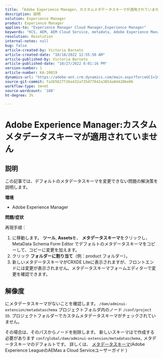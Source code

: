 ```yaml
---
title: 「Adobe Experience Manager。カスタムメタデータスキーマが適用されていません"
description: 説明
solution: Experience Manager
product: Experience Manager
applies-to: "Experience Manager Cloud Manager,Experience Manager"
keywords: "KCS, AEM, AEM Cloud Service, metadata, Adobe Experience Manager"
resolution: Resolution
internal-notes: null
bug: false
article-created-by: Victoria Barnato
article-created-date: "10/18/2022 12:55:50 AM"
article-published-by: Victoria Barnato
article-published-date: "10/27/2022 8:01:16 PM"
version-number: 1
article-number: KA-20819
dynamics-url: "https://adobe-ent.crm.dynamics.com/main.aspx?forceUCI=1&pagetype=entityrecord&etn=knowledgearticle&id=7513fd98-7f4e-ed11-bba2-00224808664b"
source-git-commit: fa365627f26e432a735d77042a3854a844206e0b
workflow-type: tm+mt
source-wordcount: '188'
ht-degree: 3%

---
```


# Adobe Experience Manager:カスタムメタデータスキーマが適用されていません

## 説明


この記事では、デフォルトのメタデータスキーマを変更できない問題の解決策を説明します。

<b>環境</b>

- Adobe Experience Manager


<b>問題/症状</b>

再現手順：

1. に移動します。 <b>ツール</b>, <b>Assets</b>を、 <b>メタデータスキーマ</b>をクリックし、MetaData Schema Form Editor でデフォルトのメタデータスキーマをコピーして、コピーに変更を加えます。
2. クリック <b>フォルダーに割り当て</b>（例：product フォルダー）。
3. 新しいメタデータスキーマがCRXDE Liteに表示されますが、フロントエンドには変更が表示されません。メタデータスキーマフォームエディターで変更を確認できます。



## 解像度


にメタデータスキーマがないことを確認します。 `/dam/adminui-extension/metadataschema` プロジェクトフォルダ内のノード `/conf/project ID`. プロジェクトフォルダーでカスタムメタデータスキーマがチェックされていません。

その場合は、そのパスからノードを削除します。 新しいスキーマはで作成する必要があります `conf/global/dam/adminui-extension/metadataschema,` メタデータスキーマのデフォルトです。 詳しくは、 [メタデータスキーマ](https://experienceleague.adobe.com/docs/experience-manager-cloud-service/content/assets/manage/metadata-schemas.html)(Adobe Experience LeagueのAEMas a Cloud Serviceユーザーガイド )
